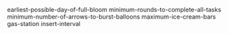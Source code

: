 earliest-possible-day-of-full-bloom
minimum-rounds-to-complete-all-tasks
minimum-number-of-arrows-to-burst-balloons
maximum-ice-cream-bars
gas-station
insert-interval